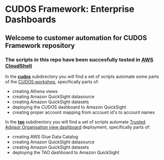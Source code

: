 # CUDOS Framework: Enterprise Dashboards

## Welcome to customer automation for CUDOS Framework repository

### The scripts in this repo have been succesfully tested in [AWS CloudShell](https://console.aws.amazon.com/cloudshell/home)

In the [**cudos**](./cudos/) subdirectory you will find a set of scripts automate some parts of the [CUDOS workshop](https://cudos.workshop.aws/), specifically parts of:
  - creating Athena views
  - creating Amazon QuickSight datasource
  - creating Amazon QuickSight datasets
  - deploying the CUDOS dashboard to Amazon QuickSight
  - creating proper account mapping from account id's to account names

In the [**tao**](./tao/) subdirectory you will find a set of scripts automate [Trusted Advisor Organisation view dashboard](https://d1s0yx3p3y3rah.cloudfront.net/anonymous-embed) deployment, specifically parts of:
  - creating AWS Glue Data Catalog
  - creating Amazon QuickSight datasource
  - creating Amazon QuickSight datasets
  - deploying the TAO dashboard to Amazon QuickSight

